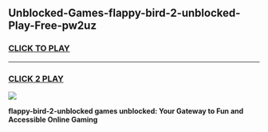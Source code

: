 
## Unblocked-Games-flappy-bird-2-unblocked-Play-Free-pw2uz
<h3>
<a href="https://premium76.site?title=flappy-bird-2-unblocked&ref=23A">CLICK TO PLAY</a></h3>
<hr>

<h3>
<a href="https://premium76.site?title=flappy-bird-2-unblocked&ref=23A">CLICK 2 PLAY</a>
  
</h3>

<a href="https://premium76.site?title=flappy-bird-2-unblocked&ref=23A"><img src="https://clearcache.store/games.png"></a>


**flappy-bird-2-unblocked games unblocked: Your Gateway to Fun and Accessible Online Gaming**
